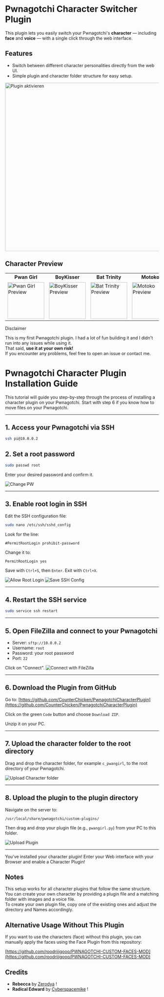 # Pwnagotchi Character Switcher Plugin

This plugin lets you easily switch your Pwnagotchi's **character** — including **face** and **voice** — with a single click through the web interface.

## Features

- Switch between different character personalities directly from the web UI.
- Simple plugin and character folder structure for easy setup.
<img src="docs/enable.png" alt="Plugin aktivieren" width="550"/>

## Character Preview

<table>
  <tr>
    <td align="center"><strong>Pwan Girl</strong></td>
    <td align="center"><strong>BoyKisser</strong></td>
    <td align="center"><strong>Bat Trinity</strong></td>
    <td align="center"><strong>Motoko</strong></td>
    <td align="center"><strong>Rebecca</strong></td>
    <td align="center"><strong>Edward</strong></td>
    <td align="center"><strong>Grunkel Stan</strong></td>
  </tr>
  <tr>
    <td><img src="Pwan%20Girl%20Plugin/c_pwangirl/AWAKE.png" alt="Pwan Girl Preview" width="120"/></td>
    <td><img src="BoyKisser%20Plugin/c_boykisser/AWAKE.png" alt="BoyKisser Preview" width="120"/></td>
    <td><img src="Bat%20Trinity%20Plugin/c_battrinity/AWAKE.png" alt="Bat Trinity Preview" width="120"/></td>
    <td><img src="Motoko%20Plugin/c_motoko/AWAKE.png" alt="Motoko Preview" width="120"/></td>
    <td>
      <img src="Rebecca%20Plugin/c_rebecca/AWAKE.png" alt="Rebecca Preview" width="90"/><br/>
      <sub>By <a href="https://github.com/Zerodya" target="_blank">Zerodya</a></sub>
    </td>
    <td>
      <img src="RadicalEdward%20Plugin/c_radicaledward/FACES_ED_MINI.jpg" alt="Radical Edward Preview" width="90"/><br/>
      <sub>By <a href="https://cyberspacemanmike.com/" target="_blank">Cyberspacemanmike</a></sub>
    </td>
    <td><img src="Grunkel%20Stan%20Plugin/c_grunkelstan/AWAKE.png" alt="Grunkel Stan Preview" width="120"/></td>
  </tr>
</table

## Disclaimer

This is my first Pwnagotchi plugin. I had a lot of fun building it and I didn't run into any issues while using it.  
That said, **use it at your own risk!**  
If you encounter any problems, feel free to open an issue or contact me.

# Pwnagotchi Character Plugin Installation Guide

This tutorial will guide you step-by-step through the process of installing a character plugin on your Pwnagotchi.
Start with step 6 if you know how to move files on your  Pwnagotchi.

---

## 1. Access your Pwnagotchi via SSH

```bash
ssh pi@10.0.0.2
```


## 2. Set a root password

```bash
sudo passwd root
```
Enter your desired password and confirm it.

![Change PW](docs/Untitled_1.3.1.png)

---

## 3. Enable root login in SSH

Edit the SSH configuration file:
```bash
sudo nano /etc/ssh/sshd_config
```

Look for the line:
```
#PermitRootLogin prohibit-password
```
Change it to:
```
PermitRootLogin yes
```
Save with `Ctrl+S`, then `Enter`. Exit with `Ctrl+X`.

![Allow Root Login](docs/Untitled_1.4.1.png)
![Save SSH Config](docs/Untitled_1.4.2.png)

---

## 4. Restart the SSH service

```bash
sudo service ssh restart
```

---

## 5. Open FileZilla and connect to your Pwnagotchi

- Server: `sftp://10.0.0.2`
- Username: `root`
- Password: your root password
- Port: `22`

Click on "Connect".
![Connect with FileZilla](docs/Untitled_1.6.1.png)

---

## 6. Download the Plugin from GitHub

Go to: [https://github.com/CounterChicken/PwnagotchiCharacterPlugin](https://github.com/CounterChicken/PwnagotchiCharacterPlugin)

Click on the green `Code` button and choose `Download ZIP`.

Unzip it on your PC.

---

## 7. Upload the character folder to the root directory

Drag and drop the character folder, for example `c_pwangirl`, to the root directory of your Pwnagotchi.

![Upload Character folder](docs/Untitled_1.9.1.png)

---

## 8. Upload the plugin to the plugin directory

Navigate on the server to:
```
/usr/local/share/pwnagotchi/custom-plugins/
```
Then drag and drop your plugin file (e.g., `pwangirl.py`) from your PC to this folder.

![Upload Plugin](docs/Untitled_1.11.1.png)

---

You’ve installed your character plugin! Enter your Web interface with your Browser and enable a Character Plugin!

## Notes

This setup works for all character plugins that follow the same structure.  
You can create your own character by providing a plugin file and a matching folder with images and a voice file.  
To create your own plugin file, copy one of the existing ones and adjust the directory and Names accordingly.

## Alternative Usage Without This Plugin

If you want to use the characters (face) without this plugin, you can manually apply the faces using the Face Plugin from this repository:

[https://github.com/roodriiigooo/PWNAGOTCHI-CUSTOM-FACES-MOD](https://github.com/roodriiigooo/PWNAGOTCHI-CUSTOM-FACES-MOD)

## Credits

- **Rebecca** by [Zerodya](https://github.com/Zerodya) !
- **Radical Edward** by [Cyberspacemike](https://cyberspacemanmike.com/) !


